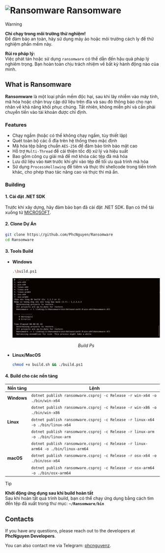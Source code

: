 # <img alt="Ransomware" src="Images/icon.ico" height="100px" width="auto"> Ransomware

> [!WARNING]  
> **Chỉ chạy trong môi trường thử nghiệm!**  
> Để đảm bảo an toàn, hãy sử dụng máy ảo hoặc môi trường cách ly để thử nghiệm phần mềm này.
>
> **Rủi ro pháp lý:**  
> Việc phát tán hoặc sử dụng `ransomware` có thể dẫn đến hậu quả pháp lý nghiêm trọng. Bạn hoàn toàn chịu trách nhiệm về bất kỳ hành động nào của mình.

## What is Ransomware

**Ransomware** là một loại phần mềm độc hại, sau khi lây nhiễm vào máy tính, mã hóa hoặc chặn truy cập dữ liệu trên đĩa và sau đó thông báo cho nạn nhân về khả năng khôi phục chúng. Tất nhiên, không miễn phí và cần phải chuyển tiền vào tài khoản được chỉ định.

### Features

- Chạy ngầm (hoặc có thể không chạy ngầm, tùy thiết lập)
- Quét toàn bộ các ổ đĩa trên hệ thống theo mặc định
- Mã hóa tệp bằng chuẩn `AES-256` để đảm bảo tính bảo mật cao
- Hỗ trợ `Multi-Thread` để cải thiện tốc độ xử lý và hiệu suất
- Bao gồm công cụ giải mã để mở khóa các tệp đã mã hóa
- Lưu dữ liệu vào `RAM` trước khi ghi vào tệp để tối ưu quá trình mã hóa
- Sử dụng `ProcessHollowing` để tiêm và thực thi shellcode trong tiến trình khác, cho phép thao tác nâng cao và thực thi mã ẩn.

### Building

#### 1. Cài đặt .NET SDK

Trước khi xây dựng, hãy đảm bảo bạn đã cài đặt .NET SDK. Bạn có thể tải xuống từ [MICROSOFT](https://dotnet.microsoft.com/download).

#### 2. Clone Dự Án

```bash
git clone https://github.com/PhcNguyen/Ransomware
cd Ransomware
```

#### 3. Tools Build 

- **Windows**
    ```bash
    .\build.ps1
    ```
    <div align="center">
        <img src="Images/buildps.png" alt="Build Script" width="auto" style="max-width: 100%; height: auto;">
        <p><em>Build Ps</em></p>
    </div>

- **Linux/MacOS**
  
    ```bash
    chmod +x build.sh && ./build.ps1
    ```
    


#### 4. Build cho các nền tảng

| **Nền tảng**     | **Lệnh**                                                                          |
|------------------|-----------------------------------------------------------------------------------|
| **Windows**      | `dotnet publish ransomware.csproj -c Release -r win-x64 -o ./bin/win-x64         `|
|                  | `dotnet publish ransomware.csproj -c Release -r win-x86 -o ./bin/win-x86         `|
| **Linux**        | `dotnet publish ransomware.csproj -c Release -r linux-x64 -o ./bin/linux-x64     `|
|                  | `dotnet publish ransomware.csproj -c Release -r linux-arm -o ./bin/linux-arm     `|
|                  | `dotnet publish ransomware.csproj -c Release -r linux-arm64 -o ./bin/linux-arm64 `|
| **macOS**        | `dotnet publish ransomware.csproj -c Release -r osx-x64 -o ./bin/osx-x64         `|
|                  | `dotnet publish ransomware.csproj -c Release -r osx-arm64 -o ./bin/osx-arm64     `|

> [!TIP]  
> **Khởi động ứng dụng sau khi build hoàn tất**  
> Sau khi hoàn tất quá trình build, bạn có thể chạy ứng dụng bằng cách tìm đến tệp đã xuất trong thư mục: **`~/Ransomware/bin`**

## Contacts

If you have any questions, please reach out to the developers at **PhcNguyen Developers**.

You can also contact me via Telegram: [phcnguyenz](https://t.me/phcnguyenz).